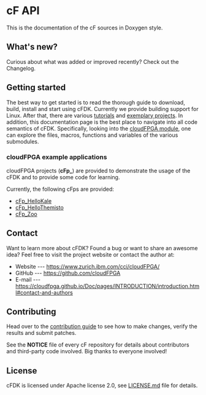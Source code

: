 # cF API

This is the documentation of the cF sources in Doxygen style.

## What's new?
Curious about what was added or improved recently? Check out the Changelog.

## Getting started
The best way to get started is to read the thorough guide to download, build, install and start using cFDK. 
Currently we provide building support for Linux. After that, there are various [tutorials](https://cloudfpga.github.io/Doc/pages/GETTING_STARTED/getting_started.html) and [exemplary projects](https://cloudfpga.github.io/Doc/pages/PROJECTS/cfprojects.html#project-repositories).
In addition, this documentation page is the best place to navigate into all code semantics of cFDK. 
Specifically, looking into the [cloudFPGA module](https://cloudfpga.github.io/Dox/group__cF.html), one can explore the files, macros, functions and variables of the various submodules.

### cloudFPGA example applications

cloudFPGA projects (**cFp_**) are provided to demonstrate the usage of the cFDK and to provide some code for learning.

Currently, the following cFps are provided:

* [cFp_HelloKale](https://cloudfpga.github.io/Doc/pages/PROJECTS/cFp_HelloKale.html)
* [cFp_HelloThemisto](https://cloudfpga.github.io/Doc/pages/PROJECTS/cFp_HelloThemisto.html)
* [cFp_Zoo](https://cloudfpga.github.io/Doc/pages/PROJECTS/cFp_Zoo.html)

## Contact

Want to learn more about cFDK? Found a bug or want to share an awesome idea?
Feel free to visit the project website or contact the author at:

-   Website --- https://www.zurich.ibm.com/cci/cloudFPGA/
-   GitHub --- https://github.com/cloudFPGA
-   E-mail --- https://cloudfpga.github.io/Doc/pages/INTRODUCTION/introduction.html#contact-and-authors

## Contributing
Head over to the [contribution guide](https://github.com/cloudFPGA/Dox/blob/master/CONTRIBUTING.rst) to see how to make
changes, verify the results and submit patches.

See the **NOTICE** file of every cF repository for details about contributors and
third-party code involved. Big thanks to everyone involved!

## License

cFDK is licensed under Apache license 2.0, see [LICENSE.md](LICENSE.md) file for
details.

